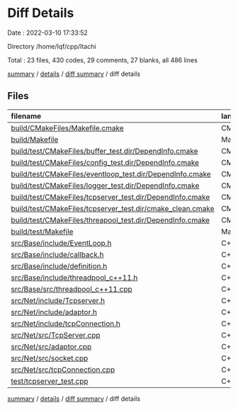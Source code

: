 # Diff Details

Date : 2022-03-10 17:33:52

Directory /home/lqf/cpp/Itachi

Total : 23 files,  430 codes, 29 comments, 27 blanks, all 486 lines

[summary](results.md) / [details](details.md) / [diff summary](diff.md) / diff details

## Files
| filename | language | code | comment | blank | total |
| :--- | :--- | ---: | ---: | ---: | ---: |
| [build/CMakeFiles/Makefile.cmake](/build/CMakeFiles/Makefile.cmake) | CMake | 1 | 0 | 0 | 1 |
| [build/Makefile](/build/Makefile) | Makefile | 7 | 4 | 3 | 14 |
| [build/test/CMakeFiles/buffer_test.dir/DependInfo.cmake](/build/test/CMakeFiles/buffer_test.dir/DependInfo.cmake) | CMake | 1 | 0 | 0 | 1 |
| [build/test/CMakeFiles/config_test.dir/DependInfo.cmake](/build/test/CMakeFiles/config_test.dir/DependInfo.cmake) | CMake | 1 | 0 | 0 | 1 |
| [build/test/CMakeFiles/eventloop_test.dir/DependInfo.cmake](/build/test/CMakeFiles/eventloop_test.dir/DependInfo.cmake) | CMake | 1 | 0 | 0 | 1 |
| [build/test/CMakeFiles/logger_test.dir/DependInfo.cmake](/build/test/CMakeFiles/logger_test.dir/DependInfo.cmake) | CMake | 1 | 0 | 0 | 1 |
| [build/test/CMakeFiles/tcpserver_test.dir/DependInfo.cmake](/build/test/CMakeFiles/tcpserver_test.dir/DependInfo.cmake) | CMake | 27 | 0 | 4 | 31 |
| [build/test/CMakeFiles/tcpserver_test.dir/cmake_clean.cmake](/build/test/CMakeFiles/tcpserver_test.dir/cmake_clean.cmake) | CMake | 9 | 0 | 2 | 11 |
| [build/test/CMakeFiles/threapool_test.dir/DependInfo.cmake](/build/test/CMakeFiles/threapool_test.dir/DependInfo.cmake) | CMake | 1 | 0 | 0 | 1 |
| [build/test/Makefile](/build/test/Makefile) | Makefile | 27 | 6 | 13 | 46 |
| [src/Base/include/EventLoop.h](/src/Base/include/EventLoop.h) | C++ | -1 | 0 | 0 | -1 |
| [src/Base/include/callback.h](/src/Base/include/callback.h) | C++ | 3 | 0 | -1 | 2 |
| [src/Base/include/definition.h](/src/Base/include/definition.h) | C++ | 1 | 0 | -1 | 0 |
| [src/Base/include/threadpool_c++11.h](/src/Base/include/threadpool_c++11.h) | C++ | 18 | 0 | 1 | 19 |
| [src/Base/src/threadpool_c++11.cpp](/src/Base/src/threadpool_c++11.cpp) | C++ | 61 | 0 | 3 | 64 |
| [src/Net/include/Tcpserver.h](/src/Net/include/Tcpserver.h) | C++ | 23 | 0 | 0 | 23 |
| [src/Net/include/adaptor.h](/src/Net/include/adaptor.h) | C++ | 28 | 0 | -2 | 26 |
| [src/Net/include/tcpConnection.h](/src/Net/include/tcpConnection.h) | C++ | 5 | 0 | 0 | 5 |
| [src/Net/src/TcpServer.cpp](/src/Net/src/TcpServer.cpp) | C++ | 70 | 1 | 1 | 72 |
| [src/Net/src/adaptor.cpp](/src/Net/src/adaptor.cpp) | C++ | 71 | 1 | -1 | 71 |
| [src/Net/src/socket.cpp](/src/Net/src/socket.cpp) | C++ | 9 | 0 | 0 | 9 |
| [src/Net/src/tcpConnection.cpp](/src/Net/src/tcpConnection.cpp) | C++ | 38 | 0 | -1 | 37 |
| [test/tcpserver_test.cpp](/test/tcpserver_test.cpp) | C++ | 28 | 17 | 6 | 51 |

[summary](results.md) / [details](details.md) / [diff summary](diff.md) / diff details